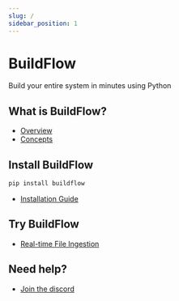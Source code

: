 ```yaml
---
slug: /
sidebar_position: 1
---
```


# BuildFlow

Build your entire system in minutes using Python

## What is BuildFlow?
- [Overview](./overview.md)
- [Concepts](./key-concepts.md)

## Install BuildFlow
```bash
pip install buildflow
```
- [Installation Guide](./install.md)

## Try BuildFlow
- [Real-time File Ingestion](./walkthroughs/realtime-image-classification.md)

## Need help?
- [Join the discord](https://discord.gg/fVFfB3mD)
